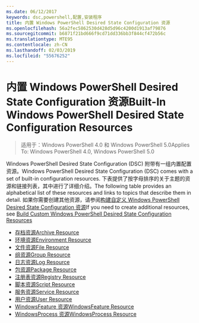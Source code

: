 ```yaml
---
ms.date: 06/12/2017
keywords: dsc,powershell,配置,安装程序
title: 内置 Windows PowerShell Desired State Configuration 资源
ms.openlocfilehash: 56a2fec5862530d428d5d96c4200d1913af79876
ms.sourcegitcommit: b6871f21bd666f9cd71dd336bb3f844cf472b56c
ms.translationtype: MTE95
ms.contentlocale: zh-CN
ms.lasthandoff: 02/03/2019
ms.locfileid: "55676252"
---
```

# <a name="built-in-windows-powershell-desired-state-configuration-resources"></a><span data-ttu-id="2963b-103">内置 Windows PowerShell Desired State Configuration 资源</span><span class="sxs-lookup"><span data-stu-id="2963b-103">Built-In Windows PowerShell Desired State Configuration Resources</span></span>

> <span data-ttu-id="2963b-104">适用于：Windows PowerShell 4.0 和 Windows PowerShell 5.0</span><span class="sxs-lookup"><span data-stu-id="2963b-104">Applies To: Windows PowerShell 4.0, Windows PowerShell 5.0</span></span>

<span data-ttu-id="2963b-105">Windows PowerShell Desired State Configuration (DSC) 附带有一组内置配置资源。</span><span class="sxs-lookup"><span data-stu-id="2963b-105">Windows PowerShell Desired State Configuration (DSC) comes with a set of built-in configuration resources.</span></span> <span data-ttu-id="2963b-106">下表提供了按字母排序的关于主题的资源和链接列表，其中进行了详细介绍。</span><span class="sxs-lookup"><span data-stu-id="2963b-106">The following table provides an alphabetical list of these resources and links to topics that describe them in detail.</span></span> <span data-ttu-id="2963b-107">如果你需要创建其他资源，请参阅[构建自定义 Windows PowerShell Desired State Configuration 资源](../../../resources/authoringResource.md)</span><span class="sxs-lookup"><span data-stu-id="2963b-107">If you need to create additional resources, see [Build Custom Windows PowerShell Desired State Configuration Resources](../../../resources/authoringResource.md)</span></span>

* [<span data-ttu-id="2963b-108">存档资源</span><span class="sxs-lookup"><span data-stu-id="2963b-108">Archive Resource</span></span>](archiveResource.md)
* [<span data-ttu-id="2963b-109">环境资源</span><span class="sxs-lookup"><span data-stu-id="2963b-109">Environment Resource</span></span>](environmentResource.md)
* [<span data-ttu-id="2963b-110">文件资源</span><span class="sxs-lookup"><span data-stu-id="2963b-110">File Resource</span></span>](fileResource.md)
* [<span data-ttu-id="2963b-111">组资源</span><span class="sxs-lookup"><span data-stu-id="2963b-111">Group Resource</span></span>](groupResource.md)
* [<span data-ttu-id="2963b-112">日志资源</span><span class="sxs-lookup"><span data-stu-id="2963b-112">Log Resource</span></span>](logResource.md)
* [<span data-ttu-id="2963b-113">包资源</span><span class="sxs-lookup"><span data-stu-id="2963b-113">Package Resource</span></span>](packageResource.md)
* [<span data-ttu-id="2963b-114">注册表资源</span><span class="sxs-lookup"><span data-stu-id="2963b-114">Registry Resource</span></span>](registryResource.md)
* [<span data-ttu-id="2963b-115">脚本资源</span><span class="sxs-lookup"><span data-stu-id="2963b-115">Script Resource</span></span>](scriptResource.md)
* [<span data-ttu-id="2963b-116">服务资源</span><span class="sxs-lookup"><span data-stu-id="2963b-116">Service Resource</span></span>](serviceResource.md)
* [<span data-ttu-id="2963b-117">用户资源</span><span class="sxs-lookup"><span data-stu-id="2963b-117">User Resource</span></span>](userResource.md)
* [<span data-ttu-id="2963b-118">WindowsFeature 资源</span><span class="sxs-lookup"><span data-stu-id="2963b-118">WindowsFeature Resource</span></span>](windowsfeatureResource.md)
* [<span data-ttu-id="2963b-119">WindowsProcess 资源</span><span class="sxs-lookup"><span data-stu-id="2963b-119">WindowsProcess Resource</span></span>](windowsProcessResource.md)